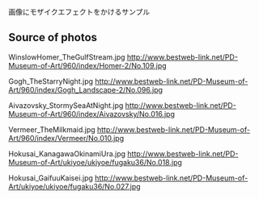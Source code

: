 画像にモザイクエフェクトをかけるサンプル

## Source of photos
WinslowHomer_TheGulfStream.jpg
http://www.bestweb-link.net/PD-Museum-of-Art/960/index/Homer-2/No.109.jpg

Gogh_TheStarryNight.jpg
http://www.bestweb-link.net/PD-Museum-of-Art/960/index/Gogh_Landscape-2/No.096.jpg

Aivazovsky_StormySeaAtNight.jpg
http://www.bestweb-link.net/PD-Museum-of-Art/960/index/Aivazovsky/No.016.jpg

Vermeer_TheMilkmaid.jpg
http://www.bestweb-link.net/PD-Museum-of-Art/960/index/Vermeer/No.010.jpg

Hokusai_KanagawaOkinamiUra.jpg
http://www.bestweb-link.net/PD-Museum-of-Art/ukiyoe/ukiyoe/fugaku36/No.018.jpg

Hokusai_GaifuuKaisei.jpg
http://www.bestweb-link.net/PD-Museum-of-Art/ukiyoe/ukiyoe/fugaku36/No.027.jpg

